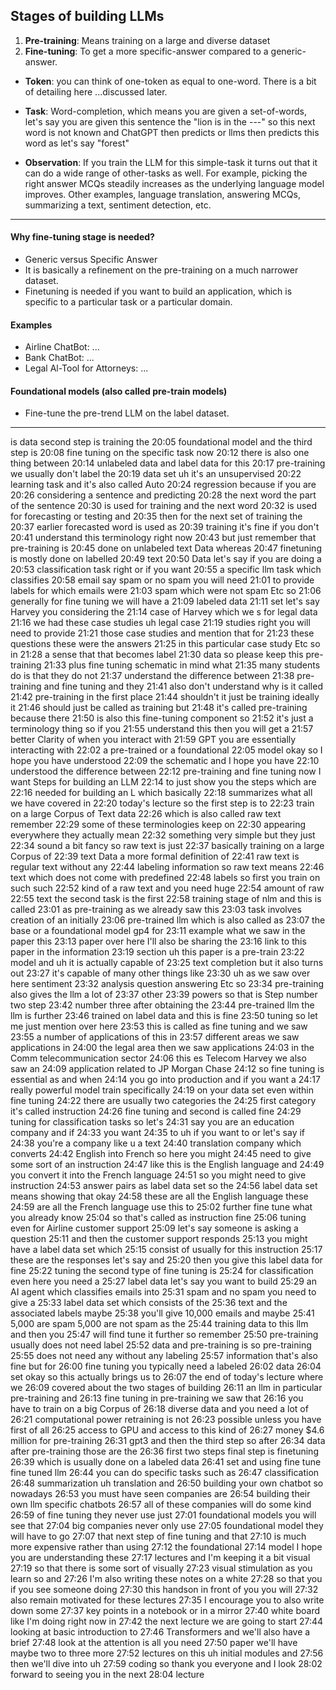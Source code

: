 ## Stages of building LLMs
1. __Pre-training__: Means training on a large and diverse dataset
2. __Fine-tuning__: To get a more specific-answer compared to a generic-answer.

* __Token__: you can think of one-token as equal to one-word. There is a bit of detailing here ...discussed later.

* __Task__: Word-completion, which means you are given a set-of-words, let's say you are given this sentence the "lion is in the ---" so this next word is not known and ChatGPT then predicts or llms then predicts this word as let's say "forest"

* __Observation__: If you train the LLM for this simple-task it turns out that it can do a wide range of other-tasks as well. For example, picking the right answer MCQs steadily increases as the underlying language model improves. Other examples, language translation, answering MCQs, summarizing a text, sentiment detection, etc. 

***

#### Why fine-tuning stage is needed?
* Generic versus Specific Answer
* It is basically a refinement on the pre-training on a much narrower dataset.
* Finetuning is needed if you want to build an application, which is specific to a particular task or a particular domain.

#### Examples
* Airline ChatBot: ...
* Bank ChatBot: ...
* Legal Al-Tool for Attorneys: ...

#### Foundational models (also called pre-train models)
* Fine-tune the pre-trend LLM on the label dataset.

***

is data second step is training the
20:05
foundational model and the third step is
20:08
fine tuning on the specific task now
20:12
there is also one thing between
20:14
unlabeled data and label data for this
20:17
pre-training we usually don't label the
20:19
data set uh it's an unsupervised
20:22
learning task and it's also called Auto
20:24
regression because if you are
20:26
considering a sentence and predicting
20:28
the next word the part of the sentence
20:30
is used for training and the next word
20:32
is used for forecasting or testing and
20:35
then for the next set of training the
20:37
earlier forecasted word is used as
20:39
training it's fine if you don't
20:41
understand this terminology right now
20:43
but just remember that pre-training is
20:45
done on unlabeled text Data whereas
20:47
finetuning is mostly done on labelled
20:49
text
20:50
Data let's say if you are doing a
20:53
classification task right or if you want
20:55
a specific llm task which classifies
20:58
email say spam or no spam you will need
21:01
to provide labels for which emails were
21:03
spam which were not spam Etc so
21:06
generally for fine tuning we will have a
21:09
labeled data
21:11
set let's say Harvey you considering the
21:14
case of Harvey which we s for legal data
21:16
we had these case studies uh legal case
21:19
studies right you will need to provide
21:21
those case studies and mention that for
21:23
these questions these were the answers
21:25
in this particular case study Etc so in
21:28
a sense that that becomes label
21:30
data so please keep this pre-training
21:33
plus fine tuning schematic in mind what
21:35
many students do is that they do not
21:37
understand the difference between
21:38
pre-training and fine tuning and they
21:41
also don't understand why is it called
21:42
pre-training in the first place
21:44
shouldn't it just be training ideally it
21:46
should just be called as training but
21:48
it's called pre-training because there
21:50
is also this fine-tuning component so
21:52
it's just a terminology thing so if you
21:55
understand this then you will get a
21:57
better Clarity of when you interact with
21:59
GPT you are essentially interacting with
22:02
a pre-trained or a foundational
22:05
model okay so I hope you have understood
22:09
the schematic and I hope you have
22:10
understood the difference between
22:12
pre-training and fine tuning now I want
Steps for building an LLM
22:14
to just show you the steps which are
22:16
needed for building an L which basically
22:18
summarizes what all we have covered in
22:20
today's lecture so the first step is to
22:23
train on a large Corpus of Text data
22:26
which is also called raw text remember
22:29
some of these terminologies keep on
22:30
appearing everywhere they actually mean
22:32
something very simple but they just
22:34
sound a bit fancy so raw text is just
22:37
basically training on a large Corpus of
22:39
text Data a more formal definition of
22:41
raw text is regular text without any
22:44
labeling information so raw text means
22:46
text which does not come with predefined
22:48
labels so first you train on such such
22:52
kind of a raw text and you need huge
22:54
amount of raw
22:55
text the second task is the first
22:58
training stage of nlm and this is called
23:01
as pre-training as we already saw this
23:03
task involves creation of an initially
23:06
pre-trained llm which is also called as
23:07
the base or a foundational model gp4 for
23:11
example what we saw in the paper this
23:13
paper over here I'll also be sharing the
23:16
link to this paper in the information
23:19
section uh this paper is a pre-train
23:22
model and uh it is actually capable of
23:25
text completion but it also turns out
23:27
it's capable of many other things like
23:30
uh as we saw over here sentiment
23:32
analysis question answering Etc so
23:34
pre-training also gives the llm a lot of
23:37
other
23:39
powers so that is Step number two step
23:42
number three after obtaining the
23:44
pre-trained llm the llm is further
23:46
trained on label data and this is fine
23:50
tuning so let me just mention over here
23:53
this is called as fine tuning and we saw
23:55
a number of applications of this in
23:57
different areas we saw applications in
24:00
the legal area then we saw applications
24:03
in the Comm telecommunication sector
24:06
this es Telecom Harvey we also saw an
24:09
application related to JP Morgan Chase
24:12
so fine tuning is essential as and when
24:14
you go into production and if you want a
24:17
really powerful model train specifically
24:19
on your data set even within fine tuning
24:22
there are usually two categories the
24:25
first category it's called instruction
24:26
fine tuning and second is called fine
24:29
tuning for classification tasks so let's
24:31
say you are an education company and if
24:33
you want
24:35
to uh if you want to or let's say if
24:38
you're a company like u a text
24:40
translation company which converts
24:42
English into French so here you might
24:45
need to give some sort of an instruction
24:47
like this is the English language and
24:49
you convert it into the French language
24:51
so you might need to give instruction
24:53
answer pairs as label data set so the
24:56
label data set means showing that okay
24:58
these are all the English language these
24:59
are all the French language use this to
25:02
further fine tune what you already know
25:04
so that's called as instruction fine
25:06
tuning even for Airline customer support
25:09
let's say someone is asking a question
25:11
and then the customer support responds
25:13
you might have a label data set which
25:15
consist of usually for this instruction
25:17
these are the responses let's say and
25:20
then you give this label data for fine
25:22
tuning the second type of fine tuning is
25:24
for classification even here you need a
25:27
label data let's say you want to build
25:29
an AI agent which classifies emails into
25:31
spam and no spam you need to give a
25:33
label data set which consists of the
25:36
text and the associated labels maybe
25:38
you'll give 10,000 emails and maybe
25:41
5,000 are spam 5,000 are not spam as the
25:44
training data to this llm and then you
25:47
will find tune it further so remember
25:50
pre-training usually does not need label
25:52
data and pre-training is so pre-training
25:55
does not need any without any labeling
25:57
information that's also fine but for
26:00
fine tuning you typically need a labeled
26:02
data
26:04
set okay so this actually brings us to
26:07
the end of today's lecture where we
26:09
covered about the two stages of building
26:11
an llm in particular pre-training and
26:13
fine tuning in pre-training we saw that
26:16
you have to train on a big Corpus of
26:18
diverse data and you need a lot of
26:21
computational power retraining is not
26:23
possible unless you have first of all
26:25
access to GPU and access to this kind of
26:27
money $4.6 million for pre-training
26:31
gpt3 and then the third step so after
26:34
data after pre-training those are the
26:36
first two steps final step is finetuning
26:39
which is usually done on a labeled data
26:41
set and using fine tune fine tuned llm
26:44
you can do specific tasks such as
26:47
classification
26:48
summarization uh translation and
26:50
building your own chatbot so nowadays
26:53
you must have seen companies are
26:54
building their own llm specific chatbots
26:57
all of these companies will do some kind
26:59
of fine tuning they never use just
27:01
foundational models you will see that
27:04
big companies never only use
27:05
foundational model they will have to go
27:07
that next step of fine tuning and that
27:10
is much more expensive rather than using
27:12
the foundational
27:14
model I hope you are understanding these
27:17
lectures and I'm keeping it a bit visual
27:19
so that there is some sort of visually
27:23
visual stimulation as you learn so and
27:26
I'm also writing these notes on a white
27:28
so that you if you see someone doing
27:30
this handson in front of you you will
27:32
also remain motivated for these lectures
27:35
I encourage you to also write down some
27:37
key points in a notebook or in a mirror
27:40
white board like I'm doing right now in
27:42
the next lecture we are going to start
27:44
looking at basic introduction to
27:46
Transformers and we'll also have a brief
27:48
look at the attention is all you need
27:50
paper we'll have maybe two to three more
27:52
lectures on this uh initial modules and
27:56
then we'll dive into uh
27:59
coding so thank you everyone and I look
28:02
forward to seeing you in the next
28:04
lecture




